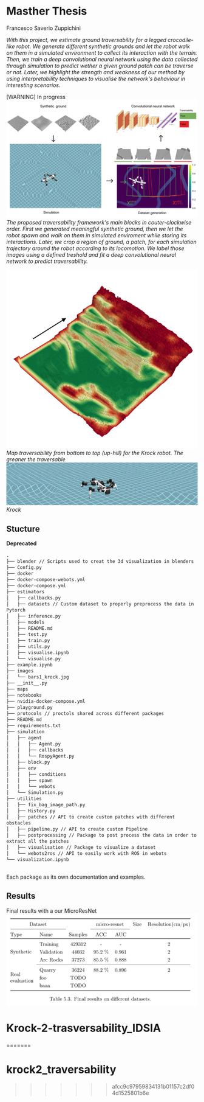 

# Masther Thesis
Francesco Saverio Zuppichini

*With this project, we estimate ground traversability for a legged crocodile-like robot. We generate different synthetic grounds and let the robot walk on them in a simulated environment to collect its interaction with the terrain. Then, we train a deep convolutional neural network using the data collected through simulation to predict wether a given ground patch can be traverse or not. Later, we highlight the strength and weakness of our method
    by using interpretability techniques to visualise the network's behaviour in interesting scenarios.*

[WARNING] In progress
![image](https://raw.githubusercontent.com/FrancescoSaverioZuppichini/Master-Thesis/master/resources/images/method.png)
*The proposed traversability framework's main blocks in couter-clockwise order. First we generated meaningful synthetic ground, then we let the robot spawn and walk on them in simulated enviroment while storing its interactions. Later, we crop a region of ground, a patch, for each simulation trajectory around the robot according to its locomotion. We label those images using a defined treshold and fit a deep convolutional neural network to predict traversability.*

![image](https://raw.githubusercontent.com/FrancescoSaverioZuppichini/Master-Thesis/master/resources/images/querry_krock_traversability.png)
*Map traversability from bottom to top (up-hill) for the Krock robot. The greaner the traversable*
![image](https://raw.githubusercontent.com/FrancescoSaverioZuppichini/Master-Thesis/master/resources/images/krock.jpg)
*Krock*


## Stucture
**Deprecated**

```
.
├── blender // Scripts used to creat the 3d visualization in blenders
├── Config.py
├── docker
├── docker-compose-webots.yml
├── docker-compose.yml
├── estimators
│   ├── callbacks.py
│   ├── datasets // Custom dataset to properly preprocess the data in Pytorch
│   ├── inference.py
│   ├── models 
│   ├── README.md
│   ├── test.py
│   ├── train.py
│   ├── utils.py
│   ├── visualise.ipynb
│   └── visualise.py
├── example.ipynb
├── images
│   └── bars1_krock.jpg
├── __init__.py
├── maps
├── notebooks
├── nvidia-docker-compose.yml
├── playground.py
├── protocols // proctols shared across different packages
├── README.md
├── requirements.txt
├── simulation
│   ├── agent
│   │   ├── Agent.py
│   │   ├── callbacks
│   │   └── RospyAgent.py
│   ├── block.py
│   ├── env
│   │   ├── conditions
│   │   ├── spawn
│   │   └── webots
│   └── Simulation.py
├── utilities
│   ├── fix_bag_image_path.py
│   ├── History.py
│   ├── patches // API to create custom patches with different obstacles
│   ├── pipeline.py // API to create custom Pipeline
│   ├── postprocessing // Package to post process the data in order to extract all the patches
│   ├── visualisation // Package to visualize a dataset
│   └── webots2ros // API to easily work with ROS in webots
└── visualization.ipynb


```
Each package as its own documentation and examples.

## Results
Final results with a our MicroResNet
![image](https://raw.githubusercontent.com/FrancescoSaverioZuppichini/Master-Thesis/master/resources/images/results.png)
 # Krock-2-trasversability_IDSIA
=======
# krock2_traversability
>>>>>>> afcc9c97959834131b01157c2df04d1525801b6e
